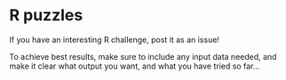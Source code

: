 # R puzzles

If you have an interesting R challenge, post it as an issue! 

To achieve best results, make sure to include any input data needed, and make it clear what output you want, and what you have tried so far...
